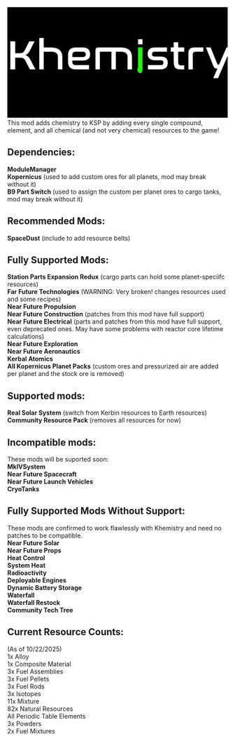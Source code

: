<img src="https://raw.githubusercontent.com/Chitak985/khemistry/refs/heads/main/Khemistry/Flags/Logo.png">
This mod adds chemistry to KSP by adding every single compound, element, and all chemical (and not very chemical) resources to the game! <br>

<h2>Dependencies:</h2>
<strong>ModuleManager</strong> <br>
<strong>Kopernicus</strong> (used to add custom ores for all planets, mod may break without it) <br>
<strong>B9 Part Switch</strong> (used to assign the custom per planet ores to cargo tanks, mod may break without it) <br>

<h2>Recommended Mods:</h2>
<strong>SpaceDust</strong> (include to add resource belts) <br>

<h2>Fully Supported Mods:</h2>
<strong>Station Parts Expansion Redux</strong> (cargo parts can hold some planet-speciifc resources) <br>
<strong>Far Future Technologies</strong> (WARNING: Very broken! changes resources used and some recipes) <br>
<strong>Near Future Propulsion</strong> <br>
<strong>Near Future Construction</strong> (patches from this mod have full support) <br>
<strong>Near Future Electrical</strong> (parts and patches from this mod have full support, even deprecated ones. May have some problems with reactor core lifetime calculations) <br>
<strong>Near Future Exploration</strong> <br>
<strong>Near Future Aeronautics</strong> <br>
<strong>Kerbal Atomics</strong> <br>
<strong>All Kopernicus Planet Packs</strong> (custom ores and pressurized air are added per planet and the stock ore is removed)

<h2>Supported mods:</h2>
<strong>Real Solar System</strong> (switch from Kerbin resources to Earth resources) <br>
<strong>Community Resource Pack</strong> (removes all resources for now) <br>

<h2>Incompatible mods:</h2>
These mods will be suported soon: <br>
<strong>MkIVSystem</strong> <br>
<strong>Near Future Spacecraft</strong> <br>
<strong>Near Future Launch Vehicles</strong> <br>
<strong>CryoTanks</strong> <br>

<h2>Fully Supported Mods Without Support:</h2>
These mods are confirmed to work flawlessly with Khemistry and need no patches to be compatible. <br>
<strong>Near Future Solar</strong> <br>
<strong>Near Future Props</strong> <br>
<strong>Heat Control</strong> <br>
<strong>System Heat</strong> <br>
<strong>Radioactivity</strong> <br>
<strong>Deployable Engines</strong> <br>
<strong>Dynamic Battery Storage</strong> <br>
<strong>Waterfall</strong> <br>
<strong>Waterfall Restock</strong> <br>
<strong>Community Tech Tree</strong>

<h2>Current Resource Counts:</h2>
(As of 10/22/2025) <br>
1x Alloy <br>
1x Composite Material <br>
3x Fuel Assemblies <br>
3x Fuel Pellets <br>
3x Fuel Rods <br>
3x Isotopes <br>
11x Mixture <br>
82x Natural Resources <br>
All Periodic Table Elements <br>
3x Powders <br>
2x Fuel Mixtures <br>
